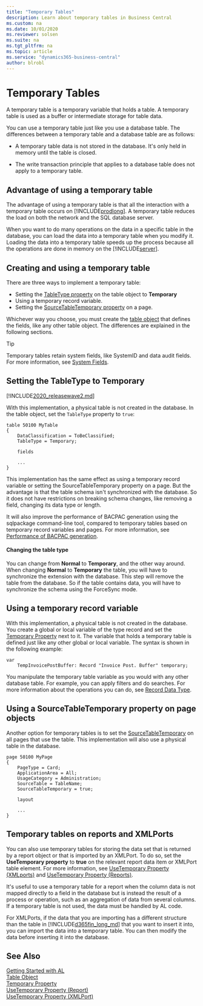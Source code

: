 ```yaml
---
title: "Temporary Tables"
description: Learn about temporary tables in Business Central 
ms.custom: na
ms.date: 10/01/2020
ms.reviewer: solsen
ms.suite: na
ms.tgt_pltfrm: na
ms.topic: article
ms.service: "dynamics365-business-central"    
author: blrobl
---
```


# Temporary Tables

A temporary table is a temporary variable that holds a table. A temporary table is used as a buffer or intermediate storage for table data.

You can use a temporary table just like you use a database table. The differences between a temporary table and a database table are as follows:  

- A temporary table data is not stored in the database. It's only held in memory until the table is closed.  

- The write transaction principle that applies to a database table does not apply to a temporary table.  

## Advantage of using a temporary table  

The advantage of using a temporary table is that all the interaction with a temporary table occurs on [!INCLUDE[prodlong](includes/prodlong.md)]. A temporary table reduces the load on both the network and the SQL database server.  

When you want to do many operations on the data in a specific table in the database, you can load the data into a temporary table when you modify it. Loading the data into a temporary table speeds up the process because all the operations are done in memory on the [!INCLUDE[server](includes/server.md)].

## Creating and using a temporary table

There are three ways to implement a temporary table:

- Setting the [TableType property](properties/devenv-tabletype-property.md) on the table object to **Temporary**
- Using a temporary record variable.
- Setting the [SourceTableTemporary property](properties/devenv-sourcetabletemporary-property.md) on a page.

Whichever way you choose, you must create the [table object](devenv-table-object.md) that defines the fields, like any other table object. The differences are explained in the following sections.

> [!TIP]
> Temporary tables retain system fields, like SystemID and data audit fields. For more information, see [System Fields](devenv-table-system-fields.md).

## Setting the TableType to Temporary

[!INCLUDE[2020_releasewave2.md](../includes/2020_releasewave2.md)]

With this implementation, a physical table is not created in the database. In the table object, set the `TableType` property to `true`:

```AL
table 50100 MyTable
{
    DataClassification = ToBeClassified;
    TableType = Temporary;

    fields
    
    ...
}
```

This implementation has the same effect as using a temporary record variable or setting the SourceTableTemporary property on a page. But the advantage is that the table schema isn't synchronized with the database. So it does not have restrictions on breaking schema changes, like removing a field, changing its data type or length.

It will also improve the performance of BACPAC generation using the sqlpackage command-line tool, compared to temporary tables based on temporary record variables and pages. For more information, see [Performance of BACPAC generation](../performance/performance-onprem.md#performance-of-bacpac-generation).

#### Changing the table type

You can change from **Normal** to **Temporary**, and the other way around. When changing **Normal** to **Temporary** the table, you will have to synchronize the extension with the database. This step will remove the table from the database. So if the table contains data, you will have to synchronize the schema using the ForceSync mode.

## Using a temporary record variable

With this implementation, a physical table is not created in the database. You create a global or local variable of the type record and set the [Temporary Property](properties/devenv-temporary-property.md) next to it. The variable that holds a temporary table is defined just like any other global or local variable. The syntax is shown in the following example:

```AL
var
    TempInvoicePostBuffer: Record "Invoice Post. Buffer" temporary;
```

You manipulate the temporary table variable as you would with any other database table. For example, you can apply filters and do searches. For more information about the operations you can do, see [Record Data Type](methods-auto/record/record-data-type.md).

## Using a SourceTableTemporary property on page objects

Another option for temporary tables is to set the [SourceTableTemporary](properties/devenv-sourcetabletemporary-property.md) on all pages that use the table. This implementation will also use a physical table in the database.

```AL
page 50100 MyPage
{
    PageType = Card;
    ApplicationArea = All;
    UsageCategory = Administration;
    SourceTable = TableName;
    SourceTableTemporary = true;
    
    layout

    ...
}
```

## Temporary tables on reports and XMLPorts

You can also use temporary tables for storing the data set that is returned by a report object or that is imported by an XMLPort. To do so, set the **UseTemporary property** to **true** on the relevant report data item or XMLPort table element. For more information, see [UseTemporary Property \(XMLports\)](properties/devenv-usetemporary-xmlport-property.md) and [UseTemporary Property \(Reports\)](properties/devenv-usetemporary-report-property.md).  

It's useful to use a temporary table for a report when the column data is not mapped directly to a field in the database but is instead the result of a process or operation, such as an aggregation of data from several columns. If a temporary table is not used, the data must be handled by AL code.

For XMLPorts, if the data that you are importing has a different structure than the table in [!INCLUDE[d365fin_long_md](includes/d365fin_long_md.md)] that you want to insert it into, you can import the data into a temporary table. You can then modify the data before inserting it into the database.

## See Also

[Getting Started with AL](devenv-get-started.md)  
[Table Object](devenv-table-object.md)  
[Temporary Property](properties/devenv-temporary-property.md)  
[UseTemporary Property (Report)](properties/devenv-usetemporary-report-property.md)  
[UseTemporary Property (XMLPort)](properties/devenv-usetemporary-xmlport-property.md)  
